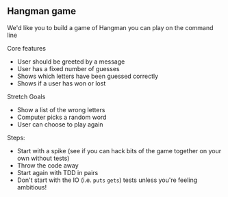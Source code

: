 ## Hangman game

We'd like you to build a game of Hangman you can play on the command line

Core features

- User should be greeted by a message
- User has a fixed number of guesses
- Shows which letters have been guessed correctly
- Shows if a user has won or lost

Stretch Goals

- Show a list of the wrong letters
- Computer picks a random word
- User can choose to play again

Steps:

- Start with a spike (see if you can hack bits of the game together on your own without tests)
- Throw the code away
- Start again with TDD in pairs
- Don't start with the IO (i.e. `puts` `gets`) tests unless you're feeling ambitious!
